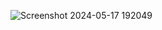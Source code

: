 ![Screenshot 2024-05-17 192049](https://github.com/ROB6665/SQL/assets/121626867/3aec0d7b-4fcb-4c1f-9c78-4803e95fea0e)









